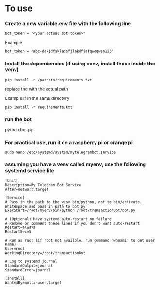# To use
### Create a new variable.env file with the following line
```
bot_token = "<your actual bot token>"
```
Example
```
bot_token = "abc-dakjdfskladsfjlakdfjafqweqwen123" 
```

### Install the dependencies (if using venv, install these inside the venv)
```
pip install -r /path/to/requirements.txt
```
replace the with the actual path

Example if in the same directory
```
pip install -r requirements.txt
```
### run the bot 
python bot.py

### For practical use, run it on a raspberry pi or orange pi
```
sudo nano /etc/systemd/system/mytelegrambot.service
```
### assuming you have a venv called myenv, use the following systemd service file

```
[Unit]
Description=My Telegram Bot Service
After=network.target

[Service]
# Pass in the path to the venv bin/python, not to bin/activate. Whitespace and pass in path to bot.py
ExecStart=/root/myenv/bin/python /root/transactionBot/bot.py

# (Optional) Have systemd auto-restart on failure
# Remove or comment these lines if you don't want auto-restart
Restart=always
RestartSec=5

# Run as root (if root not availble, run command 'whoami' to get user name)
User=root
WorkingDirectory=/root/transactionBot

# Log to systemd journal
StandardOutput=journal
StandardError=journal

[Install]
WantedBy=multi-user.target
```
